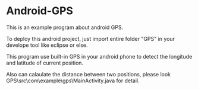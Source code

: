 Android-GPS
===========

This is an example program about android GPS.

To deploy this android project, just import entire folder "GPS" in your develope tool like eclipse or else.

This program use built-in GPS in your android phone to detect the longitude and latitude of current position.

Also can calaulate the distance between two positions, please look GPS\src\com\example\gps\MainActivity.java for detail.
